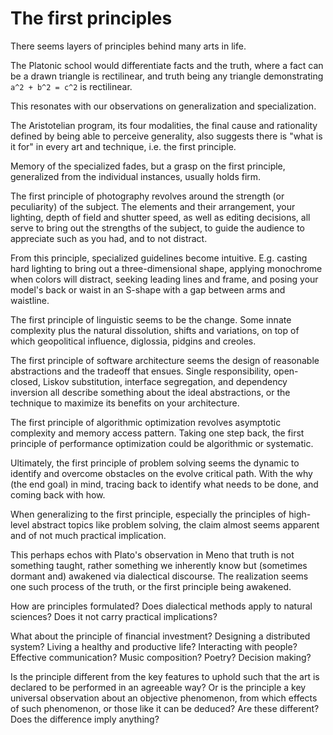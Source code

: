 # The first principles

There seems layers of principles behind many arts in life.

The Platonic school would differentiate facts and the truth, where a fact can be a drawn triangle is rectilinear, and truth being any triangle demonstrating `a^2 + b^2 = c^2` is rectilinear.

This resonates with our observations on generalization and specialization.

The Aristotelian program, its four modalities, the final cause and rationality defined by being able to perceive generality, also suggests there is "what is it for" in every art and technique, i.e. the first principle.

Memory of the specialized fades, but a grasp on the first principle, generalized from the individual instances, usually holds firm.

The first principle of photography revolves around the strength (or peculiarity) of the subject.
The elements and their arrangement, your lighting, depth of field and shutter speed, as well as editing decisions, all serve to bring out the strengths of the subject, to guide the audience to appreciate such as you had, and to not distract.

From this principle, specialized guidelines become intuitive.
E.g. casting hard lighting to bring out a three-dimensional shape, applying monochrome when colors will distract, seeking leading lines and frame, and posing your model's back or waist in an S-shape with a gap between arms and waistline.

The first principle of linguistic seems to be the change. Some innate complexity plus the natural dissolution, shifts and variations, on top of which geopolitical influence, diglossia, pidgins and creoles.

The first principle of software architecture seems the design of reasonable abstractions and the tradeoff that ensues.
Single responsibility, open-closed, Liskov substitution, interface segregation, and dependency inversion all describe something about the ideal abstractions, or the technique to maximize its benefits on your architecture.

The first principle of algorithmic optimization revolves asymptotic complexity and memory access pattern.
Taking one step back, the first principle of performance optimization could be algorithmic or systematic.

Ultimately, the first principle of problem solving seems the dynamic to identify and overcome obstacles on the evolve critical path.
With the why (the end goal) in mind, tracing back to identify what needs to be done, and coming back with how.

When generalizing to the first principle, especially the principles of high-level abstract topics like problem solving, the claim almost seems apparent and of not much practical implication.

This perhaps echos with Plato's observation in Meno that truth is not something taught, rather something we inherently know but (sometimes dormant and) awakened via dialectical discourse.
The realization seems one such process of the truth, or the first principle being awakened.

How are principles formulated? Does dialectical methods apply to natural sciences? Does it not carry practical implications?

What about the principle of financial investment? Designing a distributed system? Living a healthy and productive life? Interacting with people? Effective communication? Music composition? Poetry? Decision making?

Is the principle different from the key features to uphold such that the art is declared to be performed in an agreeable way?
Or is the principle a key universal observation about an objective phenomenon, from which effects of such phenomenon, or those like it can be deduced?
Are these different? Does the difference imply anything?

